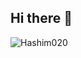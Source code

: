 ## Hi there 👋

<p align="left"> <img src="https://komarev.com/ghpvc/?username=Hashim020&label=Profile%20views&color=brightgreen&style=pixel" alt="Hashim020" /> </p>
